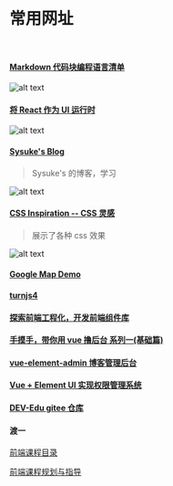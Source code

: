 # 常用网址

<br/>

#### [Markdown 代码块编程语言清单](https://coding.net/help/docs/ci/lint/markdown-code-lang.html)

![alt text](/images/markdown-code-lang.jpg)

#### [将 React 作为 UI 运行时](https://overreacted.io/zh-hans/react-as-a-ui-runtime/)

![alt text](/images/overreacted.jpg)

#### [Sysuke's Blog](https://www.sysuke.com/fe/frameWork/)

> Sysuke's 的博客，学习

![alt text](/images/sysukes_blog.jpg)

#### [CSS Inspiration -- CSS 灵感](https://chokcoco.github.io/CSS-Inspiration/#/)

> 展示了各种 css 效果

![alt text](/images/css_inspiration.jpg)

#### [Google Map Demo](https://tutorialzine.com/2015/04/first-webapp-react)

#### [turnjs4](http://www.turnjs.com/)

#### [探索前端工程化，开发前端组件库](https://juejin.cn/post/7151961741776125989)

#### [手摸手，带你用 vue 撸后台 系列一(基础篇)](https://juejin.cn/post/6844903476661583880)

#### [vue-element-admin 博客管理后台](https://github.com/PanJiaChen/vue-element-admin)

#### [Vue + Element UI 实现权限管理系统](https://blog.csdn.net/xifengxiaoma/article/details/92839201)

#### [DEV-Edu gitee 仓库](https://gitee.com/dev-edu/projects)

#### 渡一

[前端课程目录](https://duyiedu.yuque.com/hghs2q/ybli0a/bwdrtf?)

[前端课程规划与指导](https://duyiedu.yuque.com/hghs2q/qh565e/iz2enk?#WMnM)

#### []()

#### []()

#### []()
